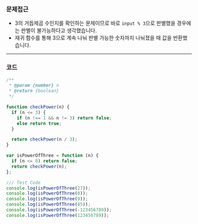 ### 문제접근
- 3의 거듭제곱 수인지를 확인하는 문제이므로 바로 ```input % 3```으로 판별했을 경우에는 판별이 불가능하다고 생각했습니다.
- 재귀 함수를 통해 3으로 계속 나눠 판별 가능한 숫자까지 나눠졌을 때 값을 반환했습니다.
___
### 코드
```javascript
/**
 * @param {number} n
 * @return {boolean}
 */

function checkPower(n) {
  if (n <= 3) {
    if (n !== 1 && n != 3) return false;
    else return true;
  }

  return checkPower(n / 3);
}

var isPowerOfThree = function (n) {
  if (n <= 0) return false;
  return checkPower(n);
};

/// Test Code
console.log(isPowerOfThree(27));
console.log(isPowerOfThree(0));
console.log(isPowerOfThree(9));
console.log(isPowerOfThree(45));
console.log(isPowerOfThree(-123456789));
console.log(isPowerOfThree(123456789));
```